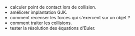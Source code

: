 * calculer point de contact lors de collision.
* améliorer implantation GJK.
* comment recenser les forces qui s'exercent sur un objet ?
* comment traiter les collisions.
* tester la résolution des équations d'Euler.
